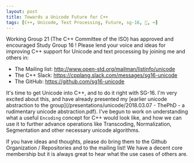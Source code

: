 ```yaml
---
layout: post
title: Towards a Unicode Future for C++
tags: [C++, Unicode, Text Processing, Future, sg-16, 🤝, ⌨️]
---
```



Working Group 21 (The C++ Committee of the ISO) has approved and encouraged Study Group 16 ! Please lend your voice and ideas for improving C++ support for Unicode and text processing by joining me and others in:

- The Mailing list: http://www.open-std.org/mailman/listinfo/unicode
- The C++ Slack: https://cpplang.slack.com/messages/sg16-unicode
- The GitHub: https://github.com/sg16-unicode

It's time to get Unicode into C++, and to do it right with SG-16. I'm very excited about this, and have already presented my [earlier unicode abstraction to the group](/presentations/unicode/2018.03.07 - ThePhD - a rudimentary unicode abstraction.pdf). I've begun to work on understanding what a useful `Encoding` concept for C++ would look like, and how we can use it to further advance operations like Transcoding, Normalization, Segmentation and other necessary unicode algorithms.

If you have ideas and thoughts, please do bring them to the Github Organization / Repositories and to the mailing list! We have a decent core membership but it is always great to hear what the use cases of others are.
